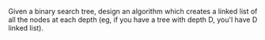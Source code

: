 Given a binary search tree, design an algorithm which creates a linked list of all the nodes at each depth (eg, if you have a tree with depth D, you'l have D linked list).